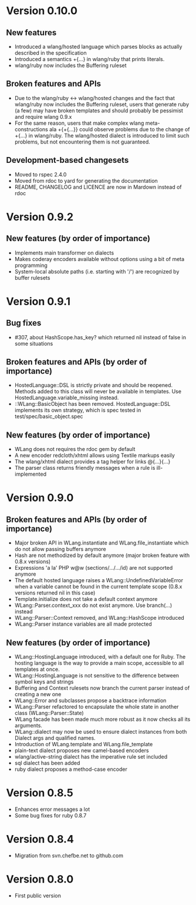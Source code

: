 # Version 0.10.0

## New features

* Introduced a wlang/hosted language which parses blocks as actually described in the specification
* Introduced a semantics +{...} in wlang/ruby that prints literals.
* wlang/ruby now includes the Buffering ruleset

## Broken features and APIs

* Due to the wlang/ruby <-> wlang/hosted changes and the fact that wlang/ruby now includes the 
  Buffering ruleset, users that generate ruby (a few) may have broken templates and should probably
  be pessimist and require wlang 0.9.x
* For the same reason, users that make complex wlang meta-constructions ala +{+{...}} could observe
  problems due to the change of +{...} in wlang/ruby. The wlang/hosted dialect is introduced to limit
  such problems, but not encountering them is not guaranteed.

## Development-based changesets

* Moved to rspec 2.4.0
* Moved from rdoc to yard for generating the documentation
* README, CHANGELOG and LICENCE are now in Mardown instead of rdoc

# Version 0.9.2

## New features (by order of importance)

* Implements main transformer on dialects
* Makes coderay encoders available without options using a bit of meta programming
* System-local absolute paths (i.e. starting with '/') are recognized by buffer rulesets

# Version 0.9.1

## Bug fixes

* #307, about HashScope.has_key? which returned nil instead of false in some situations

## Broken features and APIs (by order of importance)

* HostedLanguage::DSL is strictly private and should be reopened. Methods added to this class
  will never be available in templates. Use HostedLanguage.variable_missing instead. 
* ::WLang::BasicObject has been removed. HostedLanguage::DSL implements its own strategy, which
  is spec tested in test/spec/basic_object.spec

## New features (by order of importance)

* WLang does not requires the rdoc gem by default
* A new encoder redcloth/xhtml allows using Textile markups easily
* The wlang/xhtml dialect provides a tag helper for links @{...}{...}
* The parser class returns friendly messages when a rule is ill-implemented

# Version 0.9.0

## Broken features and APIs (by order of importance)

* Major broken API in WLang.instantiate and WLang.file_instantiate which do not allow passing
  buffers anymore
* Hash are not methodized by default anymore (major broken feature with 0.8.x versions)
* Expressions 'a la' PHP w@w (sections/.../.../id) are not supported anymore
* The default hosted language raises a WLang::UndefinedVariableError when a variable cannot be
  found in the current template scope (0.8.x versions returned nil in this case)
* Template.initialize does not take a default context anymore
* WLang::Parser.context_xxx do not exist anymore. Use branch(...) instead
* WLang::Parser::Context removed, and WLang::HashScope introduced
* WLang::Parser instance variables are all made protected

## New features (by order of importance)

* WLang::HostingLanguage introduced, with a default one for Ruby. The hosting language
  is the way to provide a main scope, accessible to all templates at once.
* WLang::HostingLanguage is not sensitive to the difference between symbol keys and strings
* Buffering and Context rulesets now branch the current parser instead of creating a new one
* WLang::Error and subclasses propose a backtrace information
* WLang::Parser refactored to encapsulate the whole state in another class (WLang::Parser::State)
* WLang facade has been made much more robust as it now checks all its arguments.
* WLang::dialect may now be used to ensure dialect instances from both Dialect args and qualified names.
* Introduction of WLang.template and WLang.file_template
* plain-text dialect proposes new camel-based encoders
* wlang/active-string dialect has the imperative rule set included
* sql dialect has been added
* ruby dialect proposes a method-case encoder

# Version 0.8.5

* Enhances error messages a lot
* Some bug fixes for ruby 0.8.7

# Version 0.8.4

* Migration from svn.chefbe.net to github.com

# Version 0.8.0

* First public version